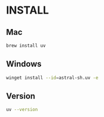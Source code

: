 # INSTALL

## Mac

```sh
brew install uv
```

## Windows

```sh
winget install --id=astral-sh.uv -e
```

## Version

```sh
uv --version
```
